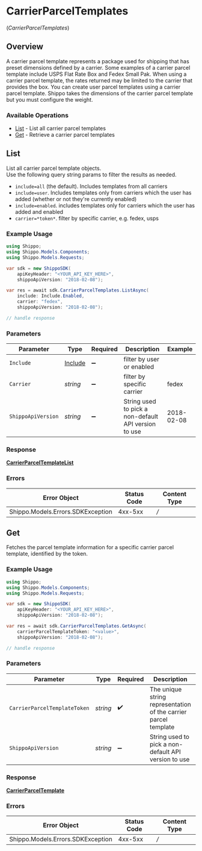 # CarrierParcelTemplates
(*CarrierParcelTemplates*)

## Overview

A carrier parcel template represents a package used for shipping that has preset dimensions defined by a carrier. Some examples of a carrier parcel template include USPS Flat Rate Box and Fedex Small Pak. When using a carrier parcel template, the rates returned may be limited to the carrier that provides the box. You can create user parcel templates using a carrier parcel template. Shippo takes the dimensions of the carrier parcel template but you must configure the weight.

<SchemaDefinition schemaRef="#/components/schemas/CarrierParcelTemplate"/>

### Available Operations

* [List](#list) - List all carrier parcel templates
* [Get](#get) - Retrieve a carrier parcel templates

## List

List all carrier parcel template objects. <br> Use the following query string params to filter the results as needed. <br> <ul> <li>`include=all` (the default). Includes templates from all carriers </li> <li>`include=user`. Includes templates only from carriers which the user has added (whether or not they're currently enabled) </li> <li>`include=enabled`. includes templates only for carriers which the user has added and enabled </li> <li>`carrier=*token*`. filter by specific carrier, e.g. fedex, usps </li> </ul>

### Example Usage

```csharp
using Shippo;
using Shippo.Models.Components;
using Shippo.Models.Requests;

var sdk = new ShippoSDK(
    apiKeyHeader: "<YOUR_API_KEY_HERE>",
    shippoApiVersion: "2018-02-08");

var res = await sdk.CarrierParcelTemplates.ListAsync(
    include: Include.Enabled,
    carrier: "fedex",
    shippoApiVersion: "2018-02-08");

// handle response
```

### Parameters

| Parameter                                            | Type                                                 | Required                                             | Description                                          | Example                                              |
| ---------------------------------------------------- | ---------------------------------------------------- | ---------------------------------------------------- | ---------------------------------------------------- | ---------------------------------------------------- |
| `Include`                                            | [Include](../../Models/Requests/Include.md)          | :heavy_minus_sign:                                   | filter by user or enabled                            |                                                      |
| `Carrier`                                            | *string*                                             | :heavy_minus_sign:                                   | filter by specific carrier                           | fedex                                                |
| `ShippoApiVersion`                                   | *string*                                             | :heavy_minus_sign:                                   | String used to pick a non-default API version to use | 2018-02-08                                           |


### Response

**[CarrierParcelTemplateList](../../Models/Components/CarrierParcelTemplateList.md)**
### Errors

| Error Object                      | Status Code                       | Content Type                      |
| --------------------------------- | --------------------------------- | --------------------------------- |
| Shippo.Models.Errors.SDKException | 4xx-5xx                           | */*                               |

## Get

Fetches the parcel template information for a specific carrier parcel template, identified by the token.

### Example Usage

```csharp
using Shippo;
using Shippo.Models.Components;
using Shippo.Models.Requests;

var sdk = new ShippoSDK(
    apiKeyHeader: "<YOUR_API_KEY_HERE>",
    shippoApiVersion: "2018-02-08");

var res = await sdk.CarrierParcelTemplates.GetAsync(
    carrierParcelTemplateToken: "<value>",
    shippoApiVersion: "2018-02-08");

// handle response
```

### Parameters

| Parameter                                                       | Type                                                            | Required                                                        | Description                                                     | Example                                                         |
| --------------------------------------------------------------- | --------------------------------------------------------------- | --------------------------------------------------------------- | --------------------------------------------------------------- | --------------------------------------------------------------- |
| `CarrierParcelTemplateToken`                                    | *string*                                                        | :heavy_check_mark:                                              | The unique string representation of the carrier parcel template |                                                                 |
| `ShippoApiVersion`                                              | *string*                                                        | :heavy_minus_sign:                                              | String used to pick a non-default API version to use            | 2018-02-08                                                      |


### Response

**[CarrierParcelTemplate](../../Models/Components/CarrierParcelTemplate.md)**
### Errors

| Error Object                      | Status Code                       | Content Type                      |
| --------------------------------- | --------------------------------- | --------------------------------- |
| Shippo.Models.Errors.SDKException | 4xx-5xx                           | */*                               |

